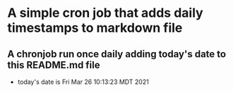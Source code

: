 A simple cron job that adds daily timestamps to markdown file
============================================================
## A chronjob run once daily adding today's date to this README.md file
* today's date is Fri Mar 26 10:13:23 MDT 2021
